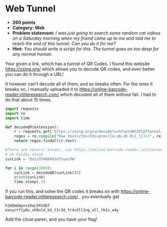Web Tunnel
======
* **260 points**
* **Category: Web**
* **Problem statement:** _I was just going to search some random cat videos on a Saturday morning when my friend came up to me and told me to reach the end of this tunnel. Can you do it for me?_
* **Hint:** _You should write a script for this. The tunnel goes on too deep for any normal human._

Your given a link, which has a tunnel of QR Codes.
I found this website https://zxing.org/
which allows you to decode QR codes, and even better you can do it through a URL!

It however can't decode all of them, and so breaks often. For the ones it breaks on, I manually uploaded it to
 https://online-barcode-reader.inliteresearch.com/
which decoded all of them without fail.
I had to do that about 15 times.

``` python
import requests
import re
import time

def decodeQR(extension):
    r = requests.get('https://zxing.org/w/decode?u=http%3A%2F%2Ftunnel.web.easyctf.com%2Fimages%2F'+extension+'.png')
    regex = re.compile("Raw text</td><td><pre>([a-zA-z0-9\{_\}]+)", re.IGNORECASE)
    return regex.findall(r.text)

#There are several breaks, use https://online-barcode-reader.inliteresearch.com/
# to handle those
curLink = 'DaicO7460493nYSuvLPW'

for i in range(1000):
    curLink = decodeQR(curLink)[0]
    print(curLink)
    time.sleep(.3)

```
If you run this, and solve the QR codes it breaks on with https://online-barcode-reader.inliteresearch.com/ ,
you eventually get
```
h3d0mOApnx3XoL9foSD7
easyctf{y0u_sh0uld_b3_t1r3d_tr4v3ll1ng_all_th1s_w4y
```
Add the close paren, and you have your flag!

